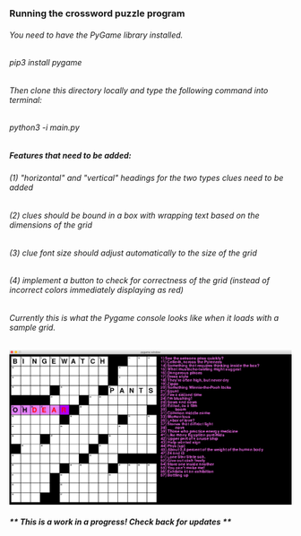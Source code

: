 ### Running the crossword puzzle program
###### You need to have the PyGame library installed.
###### pip3 install pygame

###### Then clone this directory locally and type the following command into terminal:
###### python3 -i main.py

##### Features that need to be added: 
###### (1) "horizontal" and "vertical" headings for the two types clues need to be added
###### (2) clues should be bound in a box with wrapping text based on the dimensions of the grid
###### (3) clue font size should adjust automatically to the size of the grid
###### (4) implement a button to check for correctness of the grid (instead of incorrect colors immediately displaying as red)

###### Currently this is what the Pygame console looks like when it loads with a sample grid.
![crossword example image](https://github.com/merillium/crossword_puzzle/blob/master/images/sample_crossword.png)

##### ** This is a work in a progress! Check back for updates **
